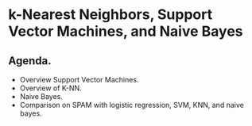 # k-Nearest Neighbors, Support Vector Machines, and Naive Bayes

## Agenda. 

- Overview Support Vector Machines.  
- Overview of K-NN.  
- Naive Bayes.  
- Comparison on SPAM with logistic regression, SVM, KNN, and naive bayes.    
